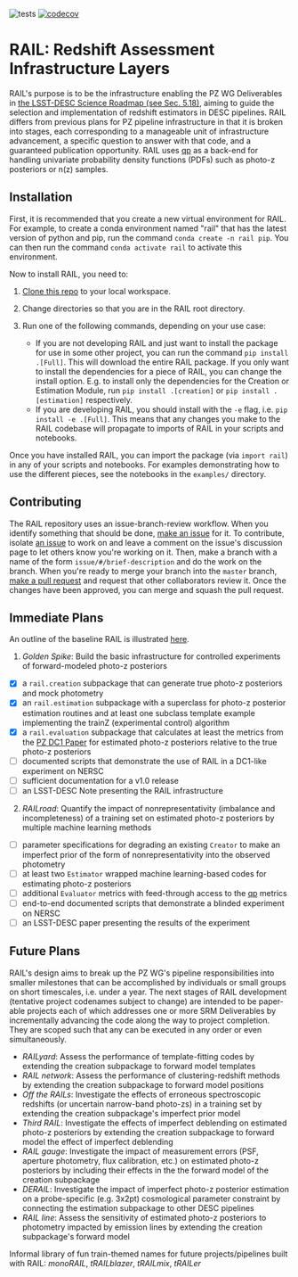 ![tests](https://github.com/LSSTDESC/BlendingToolKit/workflows/tests/badge.svg)
[![codecov](https://codecov.io/gh/LSSTDESC/RAIL/branch/master/graph/badge.svg)](https://codecov.io/gh/LSSTDESC/RAIL)

# RAIL: Redshift Assessment Infrastructure Layers

RAIL's purpose is to be the infrastructure enabling the PZ WG Deliverables in [the LSST-DESC Science Roadmap (see Sec. 5.18)](https://lsstdesc.org/assets/pdf/docs/DESC_SRM_latest.pdf), aiming to guide the selection and implementation of redshift estimators in DESC pipelines.
RAIL differs from previous plans for PZ pipeline infrastructure in that it is broken into stages, each corresponding to a manageable unit of infrastructure advancement, a specific question to answer with that code, and a guaranteed publication opportunity.
RAIL uses [qp](https://github.com/LSSTDESC/qp) as a back-end for handling univariate probability density functions (PDFs) such as photo-z posteriors or n(z) samples.

## Installation

First, it is recommended that you create a new virtual environment for RAIL.
For example, to create a conda environment named "rail" that has the latest version of python and pip, run the command `conda create -n rail pip`.
You can then run the command `conda activate rail` to activate this environment.

Now to install RAIL, you need to:
1. [Clone this repo](https://docs.github.com/en/github/creating-cloning-and-archiving-repositories/cloning-a-repository-from-github/cloning-a-repository) to your local workspace.
2. Change directories so that you are in the RAIL root directory.
3. Run one of the following commands, depending on your use case:

    - If you are not developing RAIL and just want to install the package for use in some other project, you can run the command `pip install .[Full]`. This will download the entire RAIL package. 
    If you only want to install the dependencies for a piece of RAIL, you can change the install option. E.g. to install only the dependencies for the Creation or Estimation Module, run `pip install .[creation]` or `pip install .[estimation]` respectively.
    - If you are developing RAIL, you should install with the `-e` flag, i.e. `pip install -e .[Full]`. This means that any changes you make to the RAIL codebase will propagate to imports of RAIL in your scripts and notebooks.

Once you have installed RAIL, you can import the package (via `import rail`) in any of your scripts and notebooks.
For examples demonstrating how to use the different pieces, see the notebooks in the `examples/` directory.


## Contributing

The RAIL repository uses an issue-branch-review workflow.
When you identify something that should be done, [make an issue](https://github.com/LSSTDESC/RAIL/issues/new) for it.
To contribute, isolate [an issue](https://github.com/LSSTDESC/RAIL/issues) to work on and leave a comment on the issue's discussion page to let others know you're working on it.
Then, make a branch with a name of the form `issue/#/brief-description` and do the work on the branch.
When you're ready to merge your branch into the `master` branch, [make a pull request](https://github.com/LSSTDESC/RAIL/compare) and request that other collaborators review it.
Once the changes have been approved, you can merge and squash the pull request.

## Immediate Plans

An outline of the baseline RAIL is illustrated [here](https://docs.google.com/drawings/d/1or8xyBqLkpc_4_Cr-ROSA3F7fBm3RMRnRzytorw_FYM/edit?usp=sharing).
1. _Golden Spike_: Build the basic infrastructure for controlled experiments of forward-modeled photo-z posteriors
- [X] a `rail.creation` subpackage that can generate true photo-z posteriors and mock photometry
- [X] an `rail.estimation` subpackage with a superclass for photo-z posterior estimation routines and at least one subclass template example implementing the trainZ (experimental control) algorithm
- [X] a `rail.evaluation` subpackage that calculates at least the metrics from the [PZ DC1 Paper](https://github.com/LSSTDESC/PZDC1paper) for estimated photo-z posteriors relative to the true photo-z posteriors
- [ ] documented scripts that demonstrate the use of RAIL in a DC1-like experiment on NERSC
- [ ] sufficient documentation for a v1.0 release
- [ ] an LSST-DESC Note presenting the RAIL infrastructure
2. _RAILroad_: Quantify the impact of nonrepresentativity (imbalance and incompleteness) of a training set on estimated photo-z posteriors by multiple machine learning methods
- [ ] parameter specifications for degrading an existing `Creator` to make an imperfect prior of the form of nonrepresentativity into the observed photometry
- [ ] at least two `Estimator` wrapped machine learning-based codes for estimating photo-z posteriors
- [ ] additional `Evaluator` metrics with feed-through access to the [qp](https://github.com/LSSTDESC/qp) metrics
- [ ] end-to-end documented scripts that demonstrate a blinded experiment on NERSC
- [ ] an LSST-DESC paper presenting the results of the experiment

## Future Plans

RAIL's design aims to break up the PZ WG's pipeline responsibilities into smaller milestones that can be accomplished by individuals or small groups on short timescales, i.e. under a year.
The next stages of RAIL development (tentative project codenames subject to change) are intended to be paper-able projects each of which addresses one or more SRM Deliverables by incrementally advancing the code along the way to project completion.
They are scoped such that any can be executed in any order or even simultaneously.
* _RAILyard_: Assess the performance of template-fitting codes by extending the creation subpackage to forward model templates
* _RAIL network_: Assess the performance of clustering-redshift methods by extending the creation subpackage to forward model positions
* _Off the RAILs_: Investigate the effects of erroneous spectroscopic redshifts (or uncertain narrow-band photo-zs) in a training set by extending the creation subpackage's imperfect prior model
* _Third RAIL_: Investigate the effects of imperfect deblending on estimated photo-z posteriors by extending the creation subpackage to forward model the effect of imperfect deblending
* _RAIL gauge_: Investigate the impact of measurement errors (PSF, aperture photometry, flux calibration, etc.) on estimated photo-z posteriors by including their effects in the the forward model of the creation subpackage
* _DERAIL_: Investigate the impact of imperfect photo-z posterior estimation on a probe-specific (e.g. 3x2pt) cosmological parameter constraint by connecting the estimation subpackage to other DESC pipelines
* _RAIL line_: Assess the sensitivity of estimated photo-z posteriors to photometry impacted by emission lines by extending the creation subpackage's forward model

Informal library of fun train-themed names for future projects/pipelines built with RAIL: _monoRAIL_, _tRAILblazer_, _tRAILmix_, _tRAILer_
